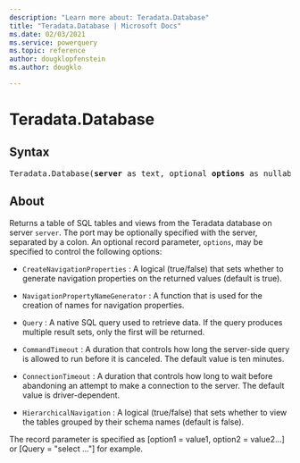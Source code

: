 ```yaml
---
description: "Learn more about: Teradata.Database"
title: "Teradata.Database | Microsoft Docs"
ms.date: 02/03/2021
ms.service: powerquery
ms.topic: reference
author: dougklopfenstein
ms.author: dougklo

---
```

# Teradata.Database

## Syntax

<pre>
Teradata.Database(<b>server</b> as text, optional <b>options</b> as nullable record) as table
</pre>

## About
Returns a table of SQL tables and views from the Teradata database on server `server`. The port may be optionally specified with the server, separated by a colon. An optional record parameter, `options`, may be specified to control the following options: 

* `CreateNavigationProperties` : A logical (true/false) that sets whether to generate navigation properties on the returned values (default is true).

* `NavigationPropertyNameGenerator` : A function that is used for the creation of names for navigation properties.

* `Query` : A native SQL query used to retrieve data. If the query produces multiple result sets, only the first will be returned.

* `CommandTimeout` : A duration that controls how long the server-side query is allowed to run before it is canceled. The default value is ten minutes.

* `ConnectionTimeout` : A duration that controls how long to wait before abandoning an attempt to make a connection to the server. The default value is driver-dependent.

* `HierarchicalNavigation` : A logical (true/false) that sets whether to view the tables grouped by their schema names (default is false).

The record parameter is specified as [option1 = value1, option2 = value2...] or [Query = "select ..."] for example. 
  
